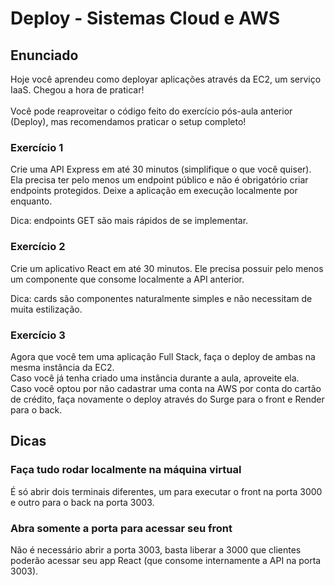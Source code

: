 # Deploy - Sistemas Cloud e AWS

## Enunciado

Hoje você aprendeu como deployar aplicações através da EC2, um serviço IaaS. Chegou a hora de praticar! <br><br>
Você pode reaproveitar o código feito do exercício pós-aula anterior (Deploy), mas recomendamos praticar o setup completo!

### Exercício 1

Crie uma API Express em até 30 minutos (simplifique o que você quiser). Ela precisa ter pelo menos um endpoint público e não é obrigatório criar endpoints protegidos. Deixe a aplicação em execução localmente por enquanto. <br>

Dica: endpoints GET são mais rápidos de se implementar.

### Exercício 2

Crie um aplicativo React em até 30 minutos. Ele precisa possuir pelo menos um componente que consome localmente a API anterior.
<br>

Dica: cards são componentes naturalmente simples e não necessitam de muita estilização.

### Exercício 3

Agora que você tem uma aplicação Full Stack, faça o deploy de ambas na mesma instância da EC2.<br>
Caso você já tenha criado uma instância durante a aula, aproveite ela.<br>
Caso você optou por não cadastrar uma conta na AWS por conta do cartão de crédito, faça novamente o deploy através do Surge para o front e Render para o back.

## Dicas

### Faça tudo rodar localmente na máquina virtual
É só abrir dois terminais diferentes, um para executar o front na porta 3000 e outro para o back na porta 3003.

### Abra somente a porta para acessar seu front
Não é necessário abrir a porta 3003, basta liberar a 3000 que clientes poderão acessar seu app React (que consome internamente a API na porta 3003).

